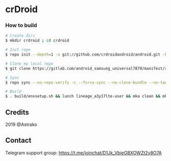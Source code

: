 # crDroid

### How to build ###

```bash
# Create dirs
$ mkdir crdroid ; cd crdroid

# Init repo
$ repo init --depth=1 -u git://github.com/crdroidandroid/android.git -b 10.0

# Clone my local repo
$ git clone https://gitlab.com/android_samsung_universal7870/manifest/android_manifest_samsung_a3y17lte.git -b crdroid .repo/local_manifests

# Sync
$ repo sync --no-repo-verify -c --force-sync --no-clone-bundle --no-tags --optimized-fetch --prune -j`nproc`

# Build
$ . build/envsetup.sh && lunch lineage_a3y17lte-user && mka clean && mka api-stubs-docs && mka hiddenapi-lists-docs && mka system-api-stubs-docs && mka test-api-stubs-docs && mka bacon -j`nproc`
```

## Credits
2019 @Astrako

## Contact
Telegram support group: https://t.me/joinchat/D1Jk_VbieGBXOWZt2y8O7A
